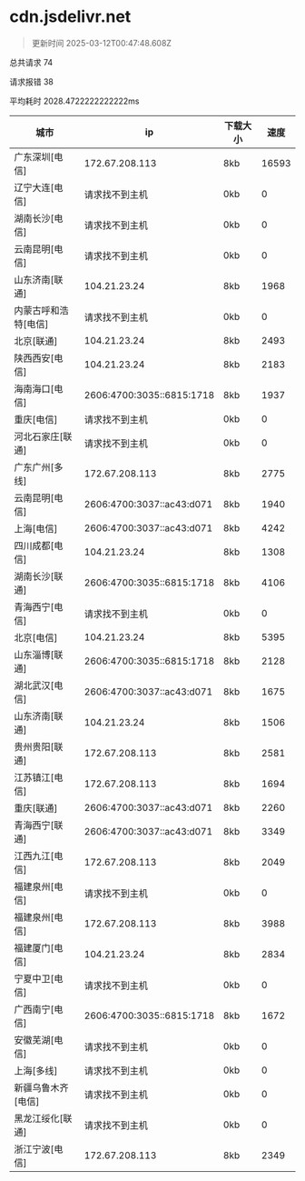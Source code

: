 
  # cdn.jsdelivr.net

  > 更新时间 2025-03-12T00:47:48.608Z
  
  总共请求 74

  请求报错 38

  平均耗时 2028.4722222222222ms

|城市|ip|下载大小|速度|
|-----|----------|---|---|
|广东深圳[电信]|172.67.208.113|8kb|16593|
|辽宁大连[电信]|请求找不到主机|0kb|0|
|湖南长沙[电信]|请求找不到主机|0kb|0|
|云南昆明[电信]|请求找不到主机|0kb|0|
|山东济南[联通]|104.21.23.24|8kb|1968|
|内蒙古呼和浩特[电信]|请求找不到主机|0kb|0|
|北京[联通]|104.21.23.24|8kb|2493|
|陕西西安[电信]|104.21.23.24|8kb|2183|
|海南海口[电信]|2606:4700:3035::6815:1718|8kb|1937|
|重庆[电信]|请求找不到主机|0kb|0|
|河北石家庄[联通]|请求找不到主机|0kb|0|
|广东广州[多线]|172.67.208.113|8kb|2775|
|云南昆明[电信]|2606:4700:3037::ac43:d071|8kb|1940|
|上海[电信]|2606:4700:3037::ac43:d071|8kb|4242|
|四川成都[电信]|104.21.23.24|8kb|1308|
|湖南长沙[联通]|2606:4700:3035::6815:1718|8kb|4106|
|青海西宁[电信]|请求找不到主机|0kb|0|
|北京[电信]|104.21.23.24|8kb|5395|
|山东淄博[联通]|2606:4700:3035::6815:1718|8kb|2128|
|湖北武汉[电信]|2606:4700:3037::ac43:d071|8kb|1675|
|山东济南[联通]|104.21.23.24|8kb|1506|
|贵州贵阳[联通]|172.67.208.113|8kb|2581|
|江苏镇江[电信]|172.67.208.113|8kb|1694|
|重庆[联通]|2606:4700:3037::ac43:d071|8kb|2260|
|青海西宁[联通]|2606:4700:3037::ac43:d071|8kb|3349|
|江西九江[电信]|172.67.208.113|8kb|2049|
|福建泉州[电信]|请求找不到主机|0kb|0|
|福建泉州[电信]|172.67.208.113|8kb|3988|
|福建厦门[电信]|104.21.23.24|8kb|2834|
|宁夏中卫[电信]|请求找不到主机|0kb|0|
|广西南宁[电信]|2606:4700:3035::6815:1718|8kb|1672|
|安徽芜湖[电信]|请求找不到主机|0kb|0|
|上海[多线]|请求找不到主机|0kb|0|
|新疆乌鲁木齐[电信]|请求找不到主机|0kb|0|
|黑龙江绥化[联通]|请求找不到主机|0kb|0|
|浙江宁波[电信]|172.67.208.113|8kb|2349|

  